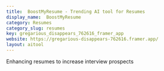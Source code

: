 ```yaml
---
title:  BoostMyResume - Trending AI tool for Resumes
display_name:  BoostMyResume
category: Resumes
category_slug: resumes
key: gregarious_disappears_762616_framer_app
website: https://gregarious-disappears-762616.framer.app/
layout: aitool
---
```


Enhancing resumes to increase interview prospects
